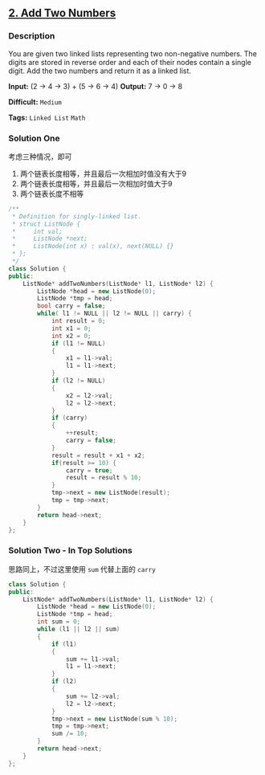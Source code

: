 ## [2. Add Two Numbers](https://leetcode.com/problems/add-two-numbers/#/description)

### Description

You are given two linked lists representing two non-negative numbers. The digits are stored in reverse order and each of their nodes contain a single digit. Add the two numbers and return it as a linked list.

**Input:** (2 -> 4 -> 3) + (5 -> 6 -> 4)
**Output:** 7 -> 0 -> 8



**Difficult:** `Medium`

**Tags:** `Linked List` `Math`



### Solution One

考虑三种情况，即可

1. 两个链表长度相等，并且最后一次相加时值没有大于9
2. 两个链表长度相等，并且最后一次相加时值大于9
3. 两个链表长度不相等

```c++
/**
 * Definition for singly-linked list.
 * struct ListNode {
 *     int val;
 *     ListNode *next;
 *     ListNode(int x) : val(x), next(NULL) {}
 * };
 */
class Solution {
public:
	ListNode* addTwoNumbers(ListNode* l1, ListNode* l2) {
		ListNode *head = new ListNode(0);
		ListNode *tmp = head;
		bool carry = false;
		while( l1 != NULL || l2 != NULL || carry) {
			int result = 0;
			int x1 = 0;
			int x2 = 0;
			if (l1 != NULL)
			{
				x1 = l1->val;
				l1 = l1->next;
			}
			if (l2 != NULL)
			{
				x2 = l2->val;
				l2 = l2->next;
			}
			if (carry)
			{
				++result;
				carry = false;
			}
			result = result + x1 + x2;
			if(result >= 10) {
				carry = true;
				result = result % 10;
			}
			tmp->next = new ListNode(result);
			tmp = tmp->next;
		}
		return head->next;
	}
};
```



### Solution Two - In Top Solutions

思路同上，不过这里使用 `sum` 代替上面的 `carry`

```c++
class Solution {
public:
	ListNode* addTwoNumbers(ListNode* l1, ListNode* l2) {
		ListNode *head = new ListNode(0);
		ListNode *tmp = head;
		int sum = 0;
		while (l1 || l2 || sum)
		{
			if (l1)
			{
				sum += l1->val;
				l1 = l1->next;
			}
			if (l2)
			{
				sum += l2->val;
				l2 = l2->next;
			}
			tmp->next = new ListNode(sum % 10);
			tmp = tmp->next;
			sum /= 10;
		}
		return head->next;
	}
};
```


